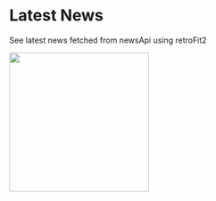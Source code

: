 # Latest News
See latest news fetched from newsApi using retroFit2 

<img src="https://cdn.discordapp.com/attachments/566581417606119424/619020544851050497/screenshot.png" width="250">

